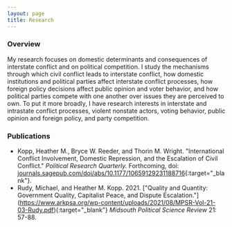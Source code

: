 ```yaml
---
layout: page
title: Research
---
```

### Overview
My research focuses on domestic determinants and consequences of interstate conflict and on political competition. I study the mechanisms through which civil conflict leads to interstate conflict, how domestic institutions and political parties affect interstate conflict processes, how foreign policy decisions affect public opinion and voter behavior, and how political parties compete with one another over issues they are perceived to own. To put it more broadly, I have research interests in interstate and intrastate conflict processes, violent nonstate actors, voting behavior, public opinion and foreign policy, and party competition. 

### Publications
- Kopp, Heather M., Bryce W. Reeder, and Thorin M. Wright. "International Conflict Involvement, Domestic Repression, and the Escalation of Civil Conflict." _Political Research Quarterly._ Forthcoming, doi: [journals.sagepub.com/doi/abs/10.1177/10659129231188716](https://journals.sagepub.com/doi/abs/10.1177/10659129231188716){:target="_blank"}.
- Rudy, Michael, and Heather M. Kopp. 2021. ["Quality and Quantity: Government Quality, Capitalist Peace, and Dispute Escalation."] (https://www.arkpsa.org/wp-content/uploads/2021/08/MPSR-Vol-21-03-Rudy.pdf){:target="_blank"} _Midsouth Political Science Review_ 21: 57-88.  
